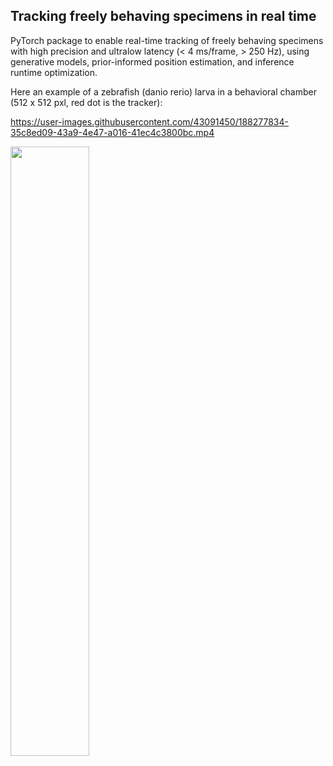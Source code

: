 ## Tracking freely behaving specimens in real time

PyTorch package to enable real-time tracking of freely behaving specimens with high precision and ultralow latency (< 4 ms/frame, > 250 Hz), using generative models, prior-informed position estimation, and inference runtime optimization.

Here an example of a zebrafish (danio rerio) larva in a behavioral chamber (512 x 512 pxl, red dot is the tracker):


https://user-images.githubusercontent.com/43091450/188277834-35c8ed09-43a9-4e47-a016-41ec4c3800bc.mp4


<img src="./tracking-cropped.svg" width=50% height=50%>
